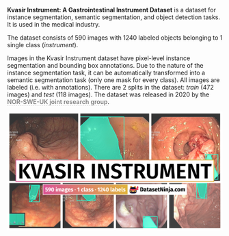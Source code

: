 **Kvasir Instrument: A Gastrointestinal Instrument Dataset** is a dataset for instance segmentation, semantic segmentation, and object detection tasks. It is used in the medical industry. 

The dataset consists of 590 images with 1240 labeled objects belonging to 1 single class (*instrument*).

Images in the Kvasir Instrument dataset have pixel-level instance segmentation and bounding box annotations. Due to the nature of the instance segmentation task, it can be automatically transformed into a semantic segmentation task (only one mask for every class). All images are labeled (i.e. with annotations). There are 2 splits in the dataset: *train* (472 images) and *test* (118 images). The dataset was released in 2020 by the <span style="font-weight: 600; color: grey; border-bottom: 1px dashed #d3d3d3;">NOR-SWE-UK joint research group</span>.

<img src="https://github.com/dataset-ninja/kvasir-instrument/raw/main/visualizations/poster.png">
